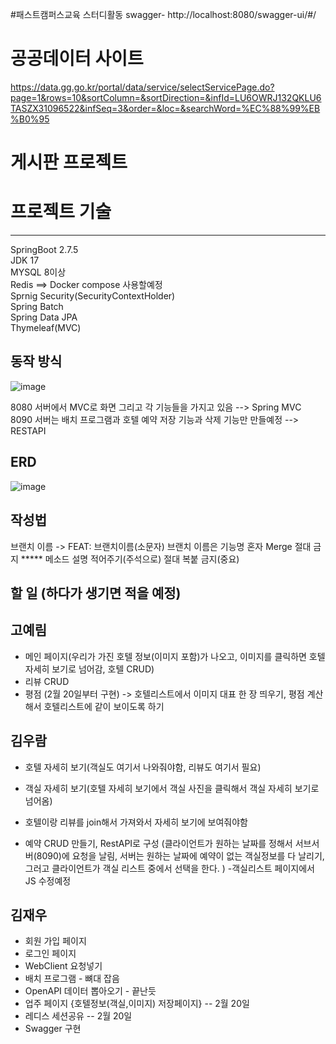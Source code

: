 #패스트캠퍼스교육 스터디활동
swagger- http://localhost:8080/swagger-ui/#/

# 공공데이터 사이트
https://data.gg.go.kr/portal/data/service/selectServicePage.do?page=1&rows=10&sortColumn=&sortDirection=&infId=LU6OWRJ132QKLU6TASZX31096522&infSeq=3&order=&loc=&searchWord=%EC%88%99%EB%B0%95
# 게시판 프로젝트
# 프로젝트 기술
<hr>

SpringBoot 2.7.5 <br>
JDK 17 <br>
MYSQL 8이상 <br>
Redis ==> Docker compose 사용할예정 <br>
Sprnig Security(SecurityContextHolder) <br>
Spring Batch <br>
Spring Data JPA <br>
Thymeleaf(MVC) <br>
## 동작 방식
![image](https://user-images.githubusercontent.com/79129475/226362885-dfc4dd89-168c-4fab-842b-a38a3dbb163b.png)

8080 서버에서 MVC로 화면 그리고 각 기능들을 가지고 있음 --> Spring MVC
8090 서버는 배치 프로그램과 호텔 예약 저장 기능과 삭제 기능만 만들예정 --> RESTAPI



## ERD 
![image](https://user-images.githubusercontent.com/79129475/220047446-a2d586cf-23cc-4b5c-8463-e0ca6c49803e.png)

## 작성법
브랜치 이름 ->  FEAT: 브랜치이름(소문자)  브랜치 이름은 기능명
 혼자 Merge 절대 금지 *****
 메소드 설명 적어주기(주석으로)
 절대 복붙 금지(중요)
 
## 할 일 (하다가 생기면 적을 예정)
 

## 고예림

- 메인 페이지(우리가 가진 호텔 정보(이미지 포함)가 나오고, 이미지를 클릭하면 호텔 자세히 보기로 넘어감, 호텔 CRUD)
- 리뷰 CRUD  
- 평점 (2월 20일부터 구현) -> 호텔리스트에서 이미지 대표 한 장 띄우기, 평점 계산해서 호텔리스트에 같이 보이도록 하기 

## 김우람

- 호텔 자세히 보기(객실도 여기서 나와줘야함, 리뷰도 여기서 필요)

- 객실 자세히 보기(호텔 자세히 보기에서 객실 사진을 클릭해서 객실 자세히 보기로 넘어옴)

- 호텔이랑 리뷰를 join해서 가져와서 자세히 보기에 보여줘야함  

-  예약 CRUD 만들기, RestAPI로 구성
  (클라이언트가 원하는 날짜를 정해서 서브서버(8090)에 요청을 날림, 서버는 원하는 날짜에 예약이 없는 객실정보를 다 날리기, 그러고 클라이언트가 객실 리스트 중에서 선택을 한다. ) -객실리스트 페이지에서 JS 수정예정  

## 김재우

- 회원 가입 페이지
- 로그인 페이지
- WebClient 요청넣기
- 배치 프로그램 - 뼈대 잡음
- OpenAPI 데이터 뽑아오기 - 끝난듯
- 업주 페이지 {호텔정보(객실,이미지) 저장페이지} -- 2월 20일
- 레디스 세션공유 -- 2월 20일
- Swagger 구현
